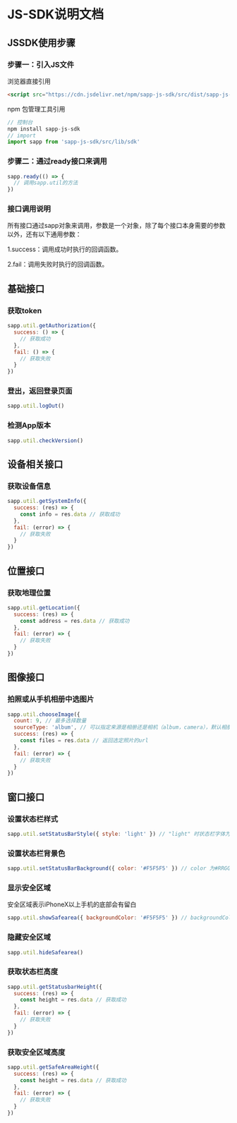 # JS-SDK说明文档

## JSSDK使用步骤

### 步骤一：引入JS文件

浏览器直接引用

```html
<script src="https://cdn.jsdelivr.net/npm/sapp-js-sdk/src/dist/sapp-js-sdk-min.js"></script>
```

npm 包管理工具引用

```javascript
// 控制台
npm install sapp-js-sdk
// import
import sapp from 'sapp-js-sdk/src/lib/sdk'
```



### 步骤二：通过ready接口来调用

```javascript
sapp.ready(() => {
  // 调用sapp.util的方法
})
```

### 接口调用说明

所有接口通过sapp对象来调用，参数是一个对象，除了每个接口本身需要的参数以外，还有以下通用参数：

1.success：调用成功时执行的回调函数。

2.fail：调用失败时执行的回调函数。

## 基础接口

### 获取token

```javascript
sapp.util.getAuthorization({
  success: () => {
    // 获取成功
  },
  fail: () => {
    // 获取失败
  }
})
```

### 登出，返回登录页面

```javascript
sapp.util.logOut()
```

### 检测App版本

```javascript
sapp.util.checkVersion()
```

## 设备相关接口

### 获取设备信息

```javascript
sapp.util.getSystemInfo({
  success: (res) => {
    const info = res.data // 获取成功
  },
  fail: (error) => {
    // 获取失败
  }
})
```



## 位置接口

### 获取地理位置

```javascript
sapp.util.getLocation({
  success: (res) => {
    const address = res.data // 获取成功
  },
  fail: (error) => {
    // 获取失败
  }
})
```

## 图像接口

### 拍照或从手机相册中选图片

```javascript
sapp.util.chooseImage({
  count: 9, // 最多选择数量
  sourceType: 'album', // 可以指定来源是相册还是相机（album，camera），默认相册
  success: (res) => {
    const files = res.data // 返回选定照片的url
  },
  fail: (error) => {
    // 获取失败
  }
})
```

## 窗口接口

### 设置状态栏样式

```javascript
sapp.util.setStatusBarStyle({ style: 'light' }) // "light" 时状态栏字体为白色，"dark" 则为黑色
```

### 设置状态栏背景色

```javascript
sapp.util.setStatusBarBackground({ color: '#F5F5F5' }) // color 为#RRGGBB值
```

### 显示安全区域

安全区域表示iPhoneX以上手机的底部会有留白

```javascript
sapp.util.showSafearea({ backgroundColor: '#F5F5F5' }) // backgroundColor 为#RRGGBB值
```

### 隐藏安全区域

```javascript
sapp.util.hideSafearea()
```

### 获取状态栏高度

```javascript
sapp.util.getStatusbarHeight({
  success: (res) => {
    const height = res.data // 获取成功
  },
  fail: (error) => {
    // 获取失败
  }
})
```

### 获取安全区域高度

```javascript
sapp.util.getSafeAreaHeight({
  success: (res) => {
    const height = res.data // 获取成功
  },
  fail: (error) => {
    // 获取失败
  }
})
```

